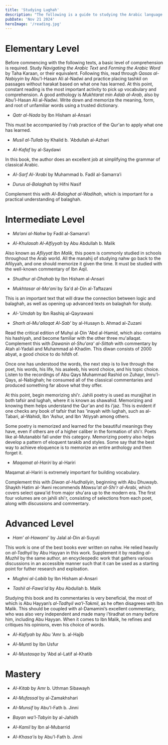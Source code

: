 ```yaml
---
title: 'Studying Lughah'
description: "The following is a guide to studying the Arabic language. It is is drawn from the reccomendations of Sh. Salman Nasir, Sh. Waqar Abbas, Sh. Ismail Patel, Sh. 'Amr Abu Ayyub, and Sh. Samir Hussein."
pubDate: 'Nov 21 2024'
heroImage: '/reading.jpg'
---
```


# Elementary Level
Before commencing with the following texts, a basic level of comprehension is required. Study *Navigating the Arabic Text* and *Forming the Arabic Word* by Taha Karaan, or their equivalent. Following this, read through *Qasas al-Nabiyyin* by Abu'l-Hasan Ali al-Nadwi and practice placing tashkil on passages without harakat based on what one has learned. At this point, constant reading is the most important activity to pick up vocabulary and comprehension. A good anthology is *Mukhtarat min Adab al-Arab*, also by Abu'l-Hasan Ali al-Nadwi. Write down and memorize the meaning, form, and root of unfamiliar words using a trusted dictionary.

- *Qatr al-Nada* by Ibn Hisham al-Ansari

This must be accompanied by i'rab practice of the Qur'an to apply what one has learned.

- *Musil al-Tullab* by Khalid b. 'Abdullah al-Azhari

- *Al-Kafaf* by al-Saydawi

In this book, the author does an excellent job at simplifying the grammar of classical Arabic.

- *Al-Sarf Al-’Arabi* by Muhammad b. Fadil al-Samarra’i

- *Durus al-Balaghah* by Hifni Nasif

Complement this with *Al-Balaghat al-Wadihah*, which is important for a practical understanding of balaghah.

# Intermediate Level

- *Ma’ani al-Nahw* by Fadil al-Samarra’i

- *Al-Khulasah Al-Alfiyyah* by Abu Abdullah b. Malik

Also known as *Afliyyat Ibn Malik*, this poem is commonly studied in schools throughout the Arab world. All the manahij of studying nahw go back to the Afilyyah, and one should memorize it given the time. It must be studied with the well-known commentary of Ibn Aqil.

- *Shudhur al-Dhahab* by Ibn Hisham al-Ansari

- *Mukhtasar al-Ma'ani* by Sa'd al-Din al-Taftazani

This is an important text that will draw the connection between logic and balaghah, as well as opening up advanced texts on balaghah for study.

- *Al-'Umdah* by Ibn Rashiq al-Qayrawani

- *Sharh al-Mu'allaqat Al-Sab'* by al-Husayn b. Ahmad al-Zuzani

Read the critical edition of Muhyi al-Din 'Abd al-Hamid, which also contains his hashiyah, and become familiar with the other three mu'allaqat. Complement this with *Dawanin al-Shu'ara' al-Sittah* with commentary by Atah al-Yadali and Muhammad al-Khadim. This diwan consists of 2000 abyat, a good choice to do hifdh of.

Once one has understood the words, the next step is to live through the poet, his words, his life, his asaleeb, his word choice, and his topic choice. Listen to the recordings of Abu Qays Muhammad Rashid on Zuhayr, Imru'l-Qays, al-Nabighah; he consumed all of the classical commentaries and produced something far above what they offer.

At this point, begin memorizing shi'r. Jahili poetry is used as murajjihat in both tafsir and lughah, where it is known as shawahid. Memorizing and knowing them helps understand the Qur'an and its i'jaz. This is evident if one checks any book of tafsir that has 'inayah with lughah, such as al-Tabari, al-Wahidi, Ibn 'Ashur, and Ibn 'Atiyyah among others. 

Some poetry is memorized and learned for the beautiful meanings they have, even if others are of a higher caliber in the formation of shi'r. Poets like al-Mutanabbi fall under this category. Memorizing poetry also helps develop a pattern of eloquent tarakib and styles. Some say that the best way to achieve eloquence is to memorize an entire anthology and then forget it.

- *Maqamat al-Hariri* by al-Hariri

Maqamat al-Hariri is extremely important for building vocabulary.

Complement this with *Diwan al-Hudhaliyin*, beginning with Abu Dhuwayb. Shaykh Hatim al-'Awni recommends *Mawsu'at al-Shi'r al-Arabi*, which covers select qawa'id from major shu'ara up to the modern era. The first four volumes are on jahili shi'r, consisting of selections from each poet, along with discussions and commentary.

# Advanced Level

- *Ham’ al-Hawami’* by Jalal al-Din al-Suyuti

This work is one of the best books ever written on nahw. He relied heavily on *al-Tadhyil* by Abu Hayyan in this work. Supplement it by reading *al-Muzhil* by the same author, an encycleopedic work that gathers various discussions in an accessible manner such that it can be used as a starting point for futher research and exploation. 

- *Mughni al-Labib* by Ibn Hisham al-Ansari

- *Tashil al-Fawa’id* by Abu Abdullah b. Malik

Studying this book and its commentaries is very beneficial, the most of which is Abu Hayyan’s *al-Tadhyil wa’l-Takmil*, as he often disagrees with Ibn Malik. This should be coupled with al-Damamini’s excellent commentary, who was also very independent and made many i’tiradhat on many before him, including Abu Hayyan. When it comes to Ibn Malik, he refines and critiques his opinions, even his choice of words.

- *Al-Kafiyah* by Abu 'Amr b. al-Hajib 

- *Al-Mumti* by Ibn Usfur

- *Al-Mustasqa* by 'Abd al-Latif al-Khatib

# Mastery

- *Al-Kitab* by Amr b. Uthman Sibawayh

- *Al-Mufassal* by al-Zamakhshari

- *Al-Munsif* by Abu'l-Fath b. Jinni

- *Bayan wa'l-Tabyin* by al-Jahidh

- *Al-Kamil* by Ibn al-Mubarrid 

- *Al-Khasa'is* by Abu'l-Fath b. Jinni